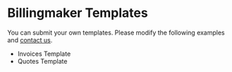 Billingmaker Templates
======================

You can submit your own templates. Please modify the following examples and [contact us](http://www.billingmaker.com/contact.php).
- Invoices Template
- Quotes Template
